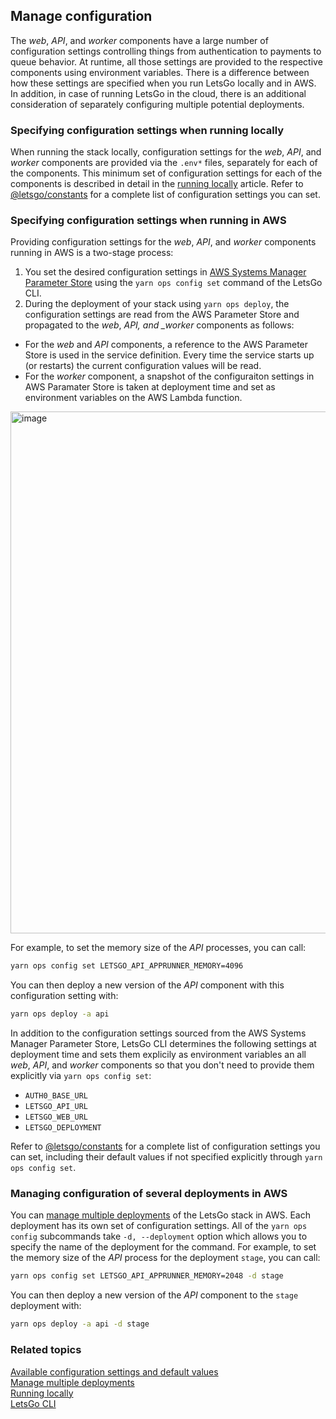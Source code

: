 ## Manage configuration

The _web_, _API_, and _worker_ components have a large number of configuration settings controlling things from authentication to payments to queue behavior. At runtime, all those settings are provided to the respective components using environment variables. There is a difference between how these settings are specified when you run LetsGo locally and in AWS. In addition, in case of running LetsGo in the cloud, there is an additional consideration of separately configuring multiple potential deployments.

### Specifying configuration settings when running locally

When running the stack locally, configuration settings for the _web_, _API_, and _worker_ components are provided via the `.env*` files, separately for each of the components. This minimum set of configuration settings for each of the components is described in detail in the [running locally](./run-locally.md) article. Refer to [@letsgo/constants](../reference/letsgo-constants/README.md) for a complete list of configuration settings you can set.

### Specifying configuration settings when running in AWS

Providing configuration settings for the _web_, _API_, and _worker_ components running in AWS is a two-stage process:

1. You set the desired configuration settings in [AWS Systems Manager Parameter Store](https://docs.aws.amazon.com/systems-manager/latest/userguide/systems-manager-parameter-store.html) using the `yarn ops config set` command of the LetsGo CLI.
1. During the deployment of your stack using `yarn ops deploy`, the configuration settings are read from the AWS Parameter Store and propagated to the _web_, _API, and \_worker_ components as follows:

- For the _web_ and _API_ components, a reference to the AWS Parameter Store is used in the service definition. Every time the service starts up (or restarts) the current configuration values will be read.
- For the _worker_ component, a snapshot of the configuraiton settings in AWS Paramater Store is taken at deployment time and set as environment variables on the AWS Lambda function.

<img width="835" alt="image" src="https://github.com/tjanczuk/letsgo/assets/822369/52f10cb4-16fd-4803-9d0d-1c8fe04ee9a0">

For example, to set the memory size of the _API_ processes, you can call:

```bash
yarn ops config set LETSGO_API_APPRUNNER_MEMORY=4096
```

You can then deploy a new version of the _API_ component with this configuration setting with:

```bash
yarn ops deploy -a api
```

In addition to the configuration settings sourced from the AWS Systems Manager Parameter Store, LetsGo CLI determines the following settings at deployment time and sets them explicily as environment variables an all _web_, _API_, and _worker_ components so that you don't need to provide them explicitly via `yarn ops config set`:

- `AUTH0_BASE_URL`
- `LETSGO_API_URL`
- `LETSGO_WEB_URL`
- `LETSGO_DEPLOYMENT`

Refer to [@letsgo/constants](../reference/letsgo-constants/README.md) for a complete list of configuration settings you can set, including their default values if not specified explicitly through `yarn ops config set`.

### Managing configuration of several deployments in AWS

You can [manage multiple deployments](./manage-multiple-deployments.md) of the LetsGo stack in AWS. Each deployment has its own set of configuration settings. All of the `yarn ops config` subcommands take `-d, --deployment` option which allows you to specify the name of the deployment for the command. For example, to set the memory size of the _API_ process for the deployment `stage`, you can call:

```bash
yarn ops config set LETSGO_API_APPRUNNER_MEMORY=2048 -d stage
```

You can then deploy a new version of the _API_ component to the `stage` deployment with:

```bash
yarn ops deploy -a api -d stage
```

### Related topics

[Available configuration settings and default values](../reference/letsgo-constants/README.md)  
[Manage multiple deployments](./manage-multiple-deployments.md)  
[Running locally](./run-locally.md)  
[LetsGo CLI](../reference/letsgo-cli.md)
